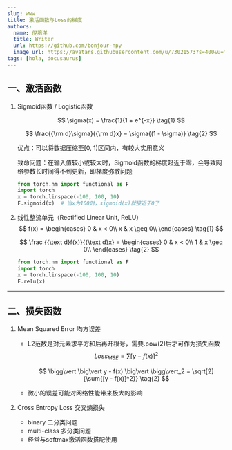 ```yaml
---
slug: www
title: 激活函数与Loss的梯度
authors:
  name: 倪培洋
  title: Writer
  url: https://github.com/bonjour-npy
  image_url: https://avatars.githubusercontent.com/u/73021573?s=400&u=fd0ab2ee83e7131d53c99d4a4e8a1e18786c6f80&v=4
tags: [hola, docusaurus]
---
```


## 一、激活函数

1. Sigmoid函数 / Logistic函数

   $$
   \sigma(x) = \frac{1}{1 + e^{-x}}
   \tag{1}
   $$

   $$
   \frac{{\rm d}\sigma}{{\rm d}x} = \sigma{(1 - \sigma)}
   \tag{2}
   $$


   优点：可以将数据压缩至[0, 1)区间内，有较大实用意义

   致命问题：在输入值较小或较大时，Sigmoid函数的梯度趋近于零，会导致网络参数长时间得不到更新，即梯度弥散问题

   ```python
   from torch.nm import functional as F
   import torch
   x = torch.linspace(-100, 100, 10)
   F.sigmoid(x)  # 当x为100时，sigmoid(x)就接近于0了
   ```

2. 线性整流单元（Rectified Linear Unit, ReLU）
   $$
   f(x) = 
   \begin{cases}
   0 & x < 0\\
   x & x \geq 0\\
   \end{cases}
   \tag{1}
   $$

   $$
   \frac {{\text d}f(x)}{{\text d}x} = 
   \begin{cases}
   0 & x < 0\\
   1 & x \geq 0\\
   \end{cases}
   \tag{2}
   $$

   ```python
   from torch.nm import functional as F
   import torch
   x = torch.linspace(-100, 100, 10)
   F.relu(x)
   ```

------

## 二、损失函数

1. Mean Squared Error 均方误差

   - L2范数是对元素求平方和后再开根号，需要.pow(2)后才可作为损失函数
     $$
     Loss_{MSE} = \sum{[{y - f(x)]^2}}
     \tag{1}
     $$

     $$
     \bigg\vert \big\vert y - f(x) \big\vert \bigg\vert_2 = \sqrt[2]{\sum{[y - f(x)]^2}}
     \tag{2}
     $$

     

   - 微小的误差可能对网络性能带来极大的影响

2. Cross Entropy Loss 交叉熵损失

   - binary 二分类问题
   - multi-class 多分类问题
   - 经常与softmax激活函数搭配使用

